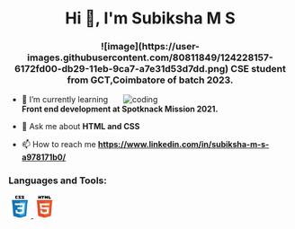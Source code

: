 <h1 align="center">Hi 👋, I'm Subiksha M S</h1>
<h3 align="center">![image](https://user-images.githubusercontent.com/80811849/124228157-6172fd00-db29-11eb-9ca7-a7e31d53d7dd.png)
CSE student from GCT,Coimbatore of batch 2023.</h3>
<img align="right" alt="coding" width="300" src="https://cdn.dribbble.com/users/1314475/screenshots/3031368/me.gif">

- 🌱 I’m currently learning **Front end development at Spotknack Mission 2021.**

- 💬 Ask me about **HTML and CSS**

- 📫 How to reach me **https://www.linkedin.com/in/subiksha-m-s-a978171b0/**


<h3 align="left">Languages and Tools:</h3>
<p align="left"> <a href="https://www.w3schools.com/css/" target="_blank"> <img src="https://raw.githubusercontent.com/devicons/devicon/master/icons/css3/css3-original-wordmark.svg" alt="css3" width="40" height="40"/> </a> <a href="https://www.w3.org/html/" target="_blank"> <img src="https://raw.githubusercontent.com/devicons/devicon/master/icons/html5/html5-original-wordmark.svg" alt="html5" width="40" height="40"/> </a> </p>
